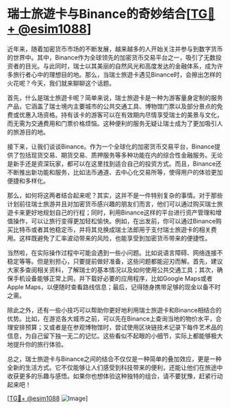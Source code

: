 # 瑞士旅遊卡与Binance的奇妙结合[[TG💪+ @esim1088](https://t.me/s/esim1088)]

近年来，随着加密货币市场的不断发展，越来越多的人开始关注并参与到数字货币的世界中。其中，Binance作为全球领先的加密货币交易平台之一，吸引了无数投资者的目光。与此同时，瑞士以其美丽的自然风光和高度发达的金融体系，成为许多旅行者心中的理想目的地。那么，当瑞士旅遊卡遇见Binance时，会擦出怎样的火花呢？今天，我们就来聊聊这个话题。

首先，什么是瑞士旅遊卡呢？简单来说，瑞士旅遊卡是一种为游客量身定制的服务产品，它涵盖了瑞士境内主要城市的公共交通工具、博物馆门票以及部分景点的免费或优惠入场资格。持有该卡的游客可以在有效期内尽情享受瑞士的美景与文化，而无需为交通费用和门票价格烦恼。这种便利的服务无疑让瑞士成为了更加吸引人的旅游目的地。

接下来，让我们谈谈Binance。作为一个全球化的加密货币交易平台，Binance提供了包括现货交易、期货交易、质押服务等多种功能在内的综合性金融服务。无论是新手还是资深玩家，都可以在这里找到适合自己的投资方式。而且，Binance还不断推出新功能和服务，比如法币通道、去中心化交易所等，使得用户的体验更加便捷和多样化。

那么，如何将这两者结合起来呢？其实，这并不是一件特别复杂的事情。对于那些计划前往瑞士旅游并且对加密货币感兴趣的朋友们而言，他们可以通过购买瑞士旅遊卡来更好地规划自己的行程；同时，利用Binance这样的平台进行资产管理和增值操作，可以让旅行变得更加轻松愉快。例如，在出发前，你可以通过Binance购买比特币或者其他稳定币，并将其兑换成瑞士法郎用于支付瑞士旅遊卡的相关费用。这样既避免了汇率波动带来的风险，也能享受到加密货币带来的便捷性。

当然啦，在实际操作过程中可能会遇到一些小问题。比如说语言障碍、网络连接不稳定等等。但是别担心，只要提前做好准备，这些问题都能迎刃而解。首先，建议大家多查阅相关资料，了解瑞士的基本情况以及如何使用公共交通工具；其次，确保手机设备能够正常上网，并下载好必要的应用程序，比如Google Maps或者Apple Maps，以便随时查看路线信息；最后，记得随身携带足够的现金以备不时之需。

除此之外，还有一些小技巧可以帮助你更好地利用瑞士旅遊卡和Binance相结合的优势。比如，在游览各大城市之前，可以先在Binance上查询当地的物价水平，合理安排预算；又或者是在参观博物馆时，尝试使用区块链技术记录下每件艺术品的信息，为自己留下独一无二的记忆。这些看似不起眼的小细节，实际上都能够极大地提升你的旅行体验。

总之，瑞士旅遊卡与Binance之间的结合不仅仅是一种简单的叠加效应，更是一种全新的生活方式。它不仅能够让人们感受到科技带来的便利，还能让他们在旅途中收获更多的乐趣与感悟。如果你也想体验这种独特的组合，请不要犹豫，赶紧行动起来吧！

[[TG💪+ @esim1088](https://t.me/s/esim1088) ![Image](https://i.postimg.cc/4NQfJmqS/Snipaste-2025-05-13-00-14-12.png)]